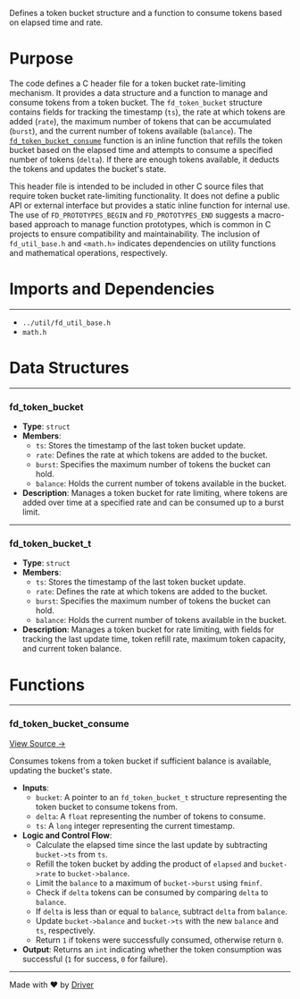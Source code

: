 <!--------------------------------------------------------------------------------->
<!-- IMPORTANT: This file is auto-generated by Driver (https://driver.ai). -------->
<!-- Manual edits may be overwritten on future commits. --------------------------->
<!--------------------------------------------------------------------------------->

Defines a token bucket structure and a function to consume tokens based on elapsed time and rate.

# Purpose
The code defines a C header file for a token bucket rate-limiting mechanism. It provides a data structure and a function to manage and consume tokens from a token bucket. The `fd_token_bucket` structure contains fields for tracking the timestamp (`ts`), the rate at which tokens are added (`rate`), the maximum number of tokens that can be accumulated (`burst`), and the current number of tokens available (`balance`). The [`fd_token_bucket_consume`](<#fd_token_bucket_consume>) function is an inline function that refills the token bucket based on the elapsed time and attempts to consume a specified number of tokens (`delta`). If there are enough tokens available, it deducts the tokens and updates the bucket's state.

This header file is intended to be included in other C source files that require token bucket rate-limiting functionality. It does not define a public API or external interface but provides a static inline function for internal use. The use of `FD_PROTOTYPES_BEGIN` and `FD_PROTOTYPES_END` suggests a macro-based approach to manage function prototypes, which is common in C projects to ensure compatibility and maintainability. The inclusion of `fd_util_base.h` and `<math.h>` indicates dependencies on utility functions and mathematical operations, respectively.
# Imports and Dependencies

---
- `../util/fd_util_base.h`
- `math.h`


# Data Structures

---
### fd\_token\_bucket
- **Type**: ``struct``
- **Members**:
    - ``ts``: Stores the timestamp of the last token bucket update.
    - ``rate``: Defines the rate at which tokens are added to the bucket.
    - ``burst``: Specifies the maximum number of tokens the bucket can hold.
    - ``balance``: Holds the current number of tokens available in the bucket.
- **Description**: Manages a token bucket for rate limiting, where tokens are added over time at a specified rate and can be consumed up to a burst limit.


---
### fd\_token\_bucket\_t
- **Type**: ``struct``
- **Members**:
    - ``ts``: Stores the timestamp of the last token bucket update.
    - ``rate``: Defines the rate at which tokens are added to the bucket.
    - ``burst``: Specifies the maximum number of tokens the bucket can hold.
    - ``balance``: Holds the current number of tokens available in the bucket.
- **Description**: Manages a token bucket for rate limiting, with fields for tracking the last update time, token refill rate, maximum token capacity, and current token balance.


# Functions

---
### fd\_token\_bucket\_consume<!-- {{#callable:fd_token_bucket_consume}} -->
[View Source →](<../../../../src/waltz/fd_token_bucket.h#L16>)

Consumes tokens from a token bucket if sufficient balance is available, updating the bucket's state.
- **Inputs**:
    - ``bucket``: A pointer to an `fd_token_bucket_t` structure representing the token bucket to consume tokens from.
    - ``delta``: A `float` representing the number of tokens to consume.
    - ``ts``: A `long` integer representing the current timestamp.
- **Logic and Control Flow**:
    - Calculate the elapsed time since the last update by subtracting `bucket->ts` from `ts`.
    - Refill the token bucket by adding the product of `elapsed` and `bucket->rate` to `bucket->balance`.
    - Limit the `balance` to a maximum of `bucket->burst` using `fminf`.
    - Check if `delta` tokens can be consumed by comparing `delta` to `balance`.
    - If `delta` is less than or equal to `balance`, subtract `delta` from `balance`.
    - Update `bucket->balance` and `bucket->ts` with the new `balance` and `ts`, respectively.
    - Return `1` if tokens were successfully consumed, otherwise return `0`.
- **Output**: Returns an `int` indicating whether the token consumption was successful (`1` for success, `0` for failure).



---
Made with ❤️ by [Driver](https://www.driver.ai/)